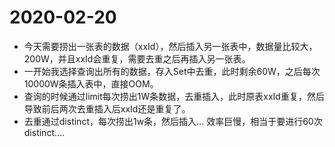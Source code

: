 # 2020-02-20
- 今天需要捞出一张表的数据（xxId），然后插入另一张表中，数据量比较大，200W，并且xxId会重复，需要去重之后再插入另一张表。
- 一开始我选择查询出所有的数据，存入Set中去重，此时剩余60W，之后每次10000W条插入表中，直接OOM。
- 查询的时候通过limit每次捞出1W条数据，去重插入，此时原表xxId重复，然后导致前后两次去重插入后xxId还是重复了。
- 去重通过distinct，每次捞出1w条，然后插入...  效率巨慢，相当于要进行60次distinct....